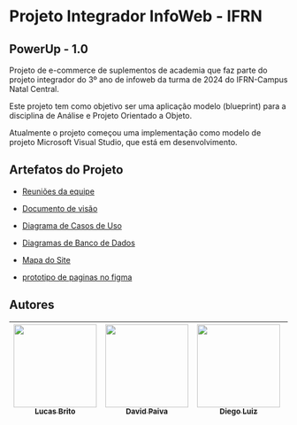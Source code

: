 # Projeto Integrador InfoWeb - IFRN

## PowerUp - 1.0
Projeto de e-commerce de suplementos de academia que faz parte do projeto integrador do 3º ano de infoweb da turma de 2024 do IFRN-Campus Natal Central.

Este projeto tem como objetivo ser uma aplicação modelo (blueprint) para a disciplina de Análise e Projeto Orientado a Objeto.

Atualmente o projeto começou uma implementação como modelo de projeto Microsoft Visual Studio, que está em desenvolvimento.

## Artefatos do Projeto

- [Reuniões da equipe](https://github.com/PI-InfoWeb-CNAT/2024-suplementos/blob/main/docs/reunioes.md)

- [Documento de visão](https://github.com/PI-InfoWeb-CNAT/2024-suplementos/blob/main/docs/README.md)

- [Diagrama de Casos de Uso](https://github.com/PI-InfoWeb-CNAT/2024-suplementos/tree/main/docs/Diagramas/Casos_de_Uso)

- [Diagramas de Banco de Dados](https://github.com/PI-InfoWeb-CNAT/2024-suplementos/tree/main/docs/Diagramas/Modelagem%20de%20Banco%20de%20Dados)

- [Mapa do Site](https://github.com/PI-InfoWeb-CNAT/2024-suplementos/blob/main/docs/Mapa_do_Site.png)

- [prototipo de paginas no figma](https://www.figma.com/design/rctWNaBlVwH4C917UVQCgw/Projeto-Integrador?node-id=0-1&node-type=CANVAS&t=Gd0LG11Y9shjkhhF-0)



## Autores

| [<img align="center" src="https://avatars.githubusercontent.com/u/122239789?v=4" width=150><br><sub>Lucas Brito</sub>](https://github.com/lucasbrito0611) |  [<img src="https://avatars.githubusercontent.com/u/124364476?v=4" width=150><br><sub>David Paiva</sub>](https://github.com/davidmtg) |  [<img src="https://avatars.githubusercontent.com/u/124363859?v=4" width=150><br><sub>Diego Luiz</sub>](https://github.com/dilepego) | [<img src="https://avatars.githubusercontent.com/u/107737145?v=4" width=150><br><sub>Pedro Edi</sub>](https://github.com/Pedro-Edi) | [<img src="https://avatars.githubusercontent.com/u/130769859?v=4" width=150><br><sub>Aristides Santiago</sub>](https://github.com/Arista22) | [<img src="https://avatars.githubusercontent.com/u/120499203?v=4" width=150><br><sub>Vitória Pinheiro</sub>](https://github.com/vitpinheiro)
| :---: | :---: | :---: | :---: | :---: | :---: | 
